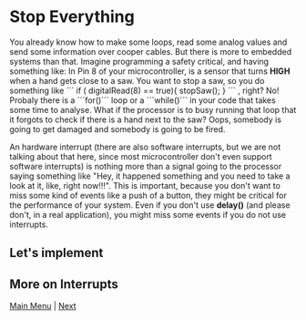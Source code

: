 # Stop Everything

You already know how to make some loops, read some analog values and send some information over cooper cables. But there is more to embedded systems than that. Imagine programming a safety critical, and having something like: 
In Pin 8 of your microcontroller, is a sensor that turns **HIGH** when a hand gets close to a saw. You want to stop a saw, so you do something like
´´´ if ( digitalRead(8) == true){
  stopSaw();
} ´´´ , right? No! Probaly there is a ´´´for()´´´ loop or a ´´´while()´´´ in your code that takes some time to analyse. What if the processor is to busy running that loop that it forgots to check if there is a hand next to the saw? Oops, somebody is going to get damaged and somebody is going to be fired.

An hardware interrupt (there are also software interrupts, but we are not talking about that here, since most microcontroller don't even support software interrupts) is nothing more than a signal going to the processor saying something like "Hey, it happened something and you need to take a look at it, like, right now!!!". This is important, because you don't want to miss some kind of events like a push of a button, they might be critical for the performance of your system. Even if you don't use **delay()** (and please don't, in a real application), you might miss some events if you do not use interrupts.
## Let's implement

## More on Interrupts

[Main Menu](../README.md) | [Next](./cheapTalk.md)
